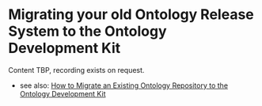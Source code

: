 # Migrating your old Ontology Release System to the Ontology Development Kit

Content TBP, recording exists on request.
* see also: [How to Migrate an Existing Ontology Repository to the Ontology Development Kit](..%2Fhowto%2Fodk-migrate-to-odk.md)